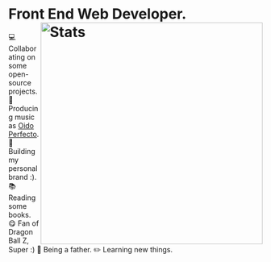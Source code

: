 # Front End Web Developer. <img src="https://github-readme-stats.vercel.app/api?username=anthuanvasquez&show_icons=true&hide_border=true" alt="Stats" width="440" align="right">

💻 Collaborating on some open-source projects.
🎹 Producing music as <a href="https://oidoperfecto.net/">Oido Perfecto</a>.
📱 Building my personal brand :).
📚 Reading some books.
😋 Fan of Dragon Ball Z, Super :)
👶 Being a father.
✏️ Learning new things.
